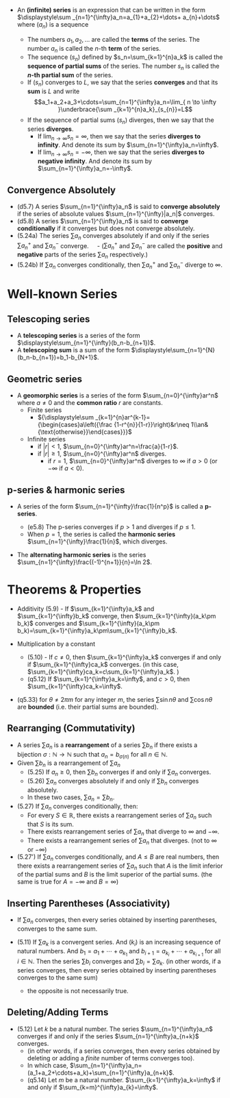-  An **(infinite) series** is an expression that can be written in the form $\displaystyle\sum _{n=1}^{\infty}a_n=a_{1}+a_{2}+\dots+ a_{n}+\dots$ where $(a_{n})$ is a sequence

	- The numbers $a_{1},a_{2},\dots$ are called the **terms** of the series. The number $a_n$ is called the $n$-th **term** of the series.
	- The sequence $(s_n)$ defined by $s_n=\sum_{k=1}^{n}a_k$ is called the **sequence of partial sums** of the series. The number $s_n$ is called the **$n$-th partial sum** of the series.
	- If $(s_n)$ converges to $L$, we say that the series **converges** and that its **sum** is $L$ and write $$a_1+a_2+a_3+\cdots=\sum_{n=1}^{\infty}a_n=\lim_{ n \to \infty }\underbrace{\sum _{k=1}^{n}a_k}_{s_{n}}=L$$
	- If the sequence of partial sums $(s_n)$ diverges, then we say that the series **diverges**.  
		- If $\displaystyle\lim_{n\to\infty}s_n=\infty$, then we say that the series **diverges to infinity**. And denote its sum by $\sum_{n=1}^{\infty}a_n=\infty$. 
		- If $\displaystyle\lim_{n\to\infty}s_n=-\infty$, then we say that the series **diverges to negative infinity**. And denote its sum by $\sum_{n=1}^{\infty}a_n=-\infty$.


## Convergence Absolutely

- (d5.7) A series $\sum_{n=1}^{\infty}a_n$ is said to **converge absolutely** if the series of absolute values $\sum_{n=1}^{\infty}|a_n|$ converges.
- (d5.8) A series $\sum_{n=1}^{\infty}a_n$ is said to **converge conditionally** if it converges but does not converge absolutely.
- (5.24a) The series $\sum a_n$ converges absolutely if and only if the series $\sum a_n^+$ and $\sum a_n^-$ converge.
    - ($\sum a_n^+$ and $\sum a_n^-$ are called the **positive** and **negative** parts of the series $\sum a_n$ respectively.)
- (5.24b) If $\sum a_n$ converges conditionally, then $\sum a_n^+$ and $\sum a_n^-$ diverge to $\infty$.

# Well-known Series

## Telescoping series

- A **telescoping series** is a series of the form $\displaystyle\sum_{n=1}^{\infty}(b_n-b_{n+1})$.
- A **telescoping sum** is a sum of the form $\displaystyle\sum_{n=1}^{N}(b_n-b_{n+1})=b_1-b_{N+1}$.

## Geometric series

- A **geomorphic series** is a series of the form $\sum_{n=0}^{\infty}ar^n$ where $a\neq0$ and the **common ratio** $r$ are constants.
	- Finite series
		- ${\displaystyle\sum _{k=1}^{n}ar^{k-1}={\begin{cases}a\left({\frac {1-r^{n}}{1-r}}\right)&r\neq 1\\an&{\text{otherwise}}\end{cases}}}$
	- Infinite series
		- if $|r|<1$, $\sum_{n=0}^{\infty}ar^n=\frac{a}{1-r}$.
		- if $|r|\geq1$, $\sum_{n=0}^{\infty}ar^n$ diverges.
			- if $r=1$, $\sum_{n=0}^{\infty}ar^n$ diverges to $\infty$ if $a>0$ (or $-\infty$ if $a<0$).

## p-series & harmonic series

- A series of the form $\sum_{n=1}^{\infty}\frac{1}{n^p}$ is called a **p-series**. 
	- (e5.8) The p-series converges if $p>1$ and diverges if $p\leq1$.
	- When $p=1$, the series is called the **harmonic series** $\sum_{n=1}^{\infty}\frac{1}{n}$, which diverges.

- The **alternating harmonic series** is the series $\sum_{n=1}^{\infty}\frac{(-1)^{n+1}}{n}=\ln 2$.

# Theorems & Properties

- Additivity (5.9) - If $\sum_{k=1}^{\infty}a_k$ and $\sum_{k=1}^{\infty}b_k$ converge, then $\sum_{k=1}^{\infty}(a_k\pm b_k)$ converges and $\sum_{k=1}^{\infty}(a_k\pm b_k)=\sum_{k=1}^{\infty}a_k\pm\sum_{k=1}^{\infty}b_k$.
- Multiplication by a constant 
	- (5.10) - If $c\neq0$, then $\sum_{k=1}^{\infty}a_k$ converges if and only if $\sum_{k=1}^{\infty}ca_k$ converges. (in this case, $\sum_{k=1}^{\infty}ca_k=c\sum_{k=1}^{\infty}a_k$. )
	- (q5.12) If $\sum_{k=1}^{\infty}a_k=\infty$, and $c>0$, then $\sum_{k=1}^{\infty}ca_k=\infty$.  

- (q5.33) for $\theta\neq2\pi m$ for any integer $m$, the series $\sum\sin n\theta$ and $\sum\cos n\theta$ are **bounded** (i.e. their partial sums are bounded).

## Rearranging (Commutativity)

- A series $\sum a_n$ is a **rearrangement** of a series $\sum b_n$ if there exists a bijection $\sigma:\mathbb{N}\to\mathbb{N}$ such that $a_n=b_{\sigma(n)}$ for all $n\in\mathbb{N}$.
- Given $\sum b_n$ is a rearrangement of $\sum a_n$
	- (5.25) If $a_n\geq 0$, then $\sum b_n$ converges if and only if $\sum a_n$ converges.
	- (5.26) $\sum a_n$ converges absolutely if and only if $\sum b_n$ converges absolutely. 
	- In these two cases, $\sum a_n=\sum b_n$.
- (5.27) If $\sum a_n$ converges conditionally, then: 
	- For every $S\in\mathbb{R}$, there exists a rearrangement series of $\sum a_n$ such that $S$ is its sum. 
	- There exists rearrangement series of $\sum a_n$ that diverge to $\infty$ and $-\infty$.
	- There exists a rearrangement series of $\sum a_n$ that diverges. (not to $\infty$ or $-\infty$)
- (5.27') If $\sum a_n$ converges conditionally, and $A\leq B$ are real numbers, then there exists a rearrangement series of $\sum a_n$ such that $A$ is the limit inferior of the partial sums and $B$ is the limit superior of the partial sums. (the same is true for $A=-\infty$ and $B=\infty$)

## Inserting Parentheses (Associativity)

- If $\sum a_n$ converges, then every series obtained by inserting parentheses, converges to the same sum.

- (5.11) If $\sum a_k$ is a convergent series. And $(k_i)$ is an increasing sequence of natural numbers. And $b_1=a_1+\cdots+a_{k_1}$ and $b_{i+1}=a_{k_{i}}+\cdots+a_{k_{i+1}}$ for all $i\in\mathbb{N}$. Then the series $\sum b_i$ converges and $\sum b_i=\sum a_k$. (in other words, if a series converges, then every series obtained by inserting parentheses converges to the same sum)
	- the opposite is not necessarily true.

## Deleting/Adding Terms 

- (5.12) Let $k$ be a natural number. The series $\sum_{n=1}^{\infty}a_n$ converges if and only if the series $\sum_{n=1}^{\infty}a_{n+k}$ converges.
	- (in other words, if a series converges, then every series obtained by deleting or adding a *finite* number of terms converges too).
	- In which case, $\sum_{n=1}^{\infty}a_n=(a_1+a_2+\cdots+a_k)+\sum_{n=1}^{\infty}a_{n+k}$.
	- (q5.14) Let $m$ be a natural number. $\sum_{k=1}^{\infty}a_k=\infty$ if and only if $\sum_{k=m}^{\infty}a_{k}=\infty$.
